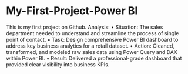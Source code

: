 # My-First-Project-Power BI   
This is my first project on Github.
Analysis:
•	Situation: The sales department needed to understand and streamline the process of single point of contact.
•	Task: Design comprehensive Power BI dashboard to address key business analytics for a retail dataset.
•	Action: Cleaned, transformed, and modeled raw sales data using Power Query and DAX within Power BI.
•	Result: Delivered a professional-grade dashboard that provided clear visibility into business KPIs.
